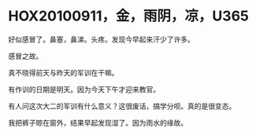 # HOX20100911，金，雨阴，凉，U365

好似感冒了。鼻塞，鼻涕。头疼。发现今早起来汗少了许多。

感冒之故。

真不晓得前天与昨天的军训在干嘛。

有作训的日期是明天。因为今天下午才迎来教官。

有人问这次大二的军训有什么意义？这很废话，搞学分呗。真的是很变态。

我把裤子晾在窗外，结果早起发现湿了。因为雨水的缘故。
